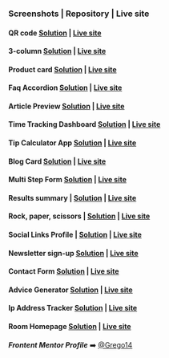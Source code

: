 ### Screenshots | Repository | Live site

#### QR code [**Solution**](https://github.com/Grego14/FrontendMentor_Challenges/tree/main/challenges/qr-code-component) | [**Live site**](https://grego14.github.io/FrontendMentor_Challenges/challenges/qr-code-component/)

#### 3-column [**Solution**](https://github.com/Grego14/FrontendMentor_Challenges/tree/main/challenges/3-column-preview-card-component) | [**Live site**](https://grego14.github.io/FrontendMentor_Challenges/challenges/3-column-preview-card-component/)

#### Product card [**Solution**](https://github.com/Grego14/FrontendMentor_Challenges/tree/main/challenges/product-preview-card-component) | [**Live site**](https://grego14.github.io/FrontendMentor_Challenges/challenges/product-preview-card-component/)

#### Faq Accordion [**Solution**](https://github.com/Grego14/FrontendMentor_Challenges/tree/main/challenges/faq-accordion-main) | [**Live site**](https://grego14.github.io/FrontendMentor_Challenges/challenges/faq-accordion-main/)

#### Article Preview [**Solution**](https://github.com/Grego14/FrontendMentor_Challenges/tree/main/challenges/javascript-fundamentals/article-preview-component-master) | [**Live site**](https://grego14.github.io/FrontendMentor_Challenges/challenges/javascript-fundamentals/article-preview-component-master/)

#### Time Tracking Dashboard [**Solution**](https://github.com/Grego14/FrontendMentor_Challenges/tree/main/challenges/javascript-fundamentals/time-tracking-dashboard-main) | [**Live site**](https://grego14.github.io/FrontendMentor_Challenges/challenges/javascript-fundamentals/time-tracking-dashboard-main/)

#### Tip Calculator App [**Solution**](https://github.com/Grego14/FrontendMentor_Challenges/tree/main/challenges/javascript-fundamentals/tip-calculator-app-main) | [**Live site**](https://grego14.github.io/FrontendMentor_Challenges/challenges/javascript-fundamentals/tip-calculator-app-main/)

#### Blog Card [**Solution**](https://github.com/Grego14/FrontendMentor_Challenges/tree/main/challenges/blog-preview-card-main) | [**Live site**](https://grego14.github.io/FrontendMentor_Challenges/challenges/blog-preview-card-main/)

#### Multi Step Form [**Solution**](https://github.com/Grego14/FrontendMentor_Challenges/tree/main/challenges/multi-step-form-main) | [**Live site**](https://grego14.github.io/FrontendMentor_Challenges/challenges/multi-step-form-main/)

#### Results summary **|** [**Solution**](https://github.com/Grego14/FrontendMentor_Challenges/tree/main/challenges/results-summary-component-main) **|** [**Live site**](https://grego14.github.io/FrontendMentor_Challenges/challenges/results-summary-component-main/)

#### Rock, paper, scissors **|** [**Solution**](https://github.com/Grego14/FrontendMentor_Challenges/tree/main/challenges/rock-paper-scissors-master) **|** [**Live site**](https://grego14.github.io/FrontendMentor_Challenges/challenges/rock-paper-scissors-master/)

#### Social Links Profile **|** [**Solution**](https://github.com/Grego14/FrontendMentor_Challenges/tree/main/challenges/social-links-profile-main) **|** [**Live site**](https://grego14.github.io/FrontendMentor_Challenges/challenges/social-links-profile-main/)

#### Newsletter sign-up [**Solution**](https://github.com/Grego14/FrontendMentor_Challenges/tree/main/challenges/javascript-fundamentals/newsletter-sign-up-with-success-message-main) | [**Live site**](https://grego14.github.io/FrontendMentor_Challenges/challenges/javascript-fundamentals/newsletter-sign-up-with-success-message-main/)

#### Contact Form [**Solution**](https://github.com/Grego14/FrontendMentor_Challenges/tree/main/challenges/contact-form-main) | [**Live site**](https://grego14.github.io/FrontendMentor_Challenges/challenges/contact-form-main/)

#### Advice Generator [**Solution**](https://github.com/Grego14/FrontendMentor_Challenges/tree/main/challenges/advice-generator-app-main) | [**Live site**](https://grego14.github.io/FrontendMentor_Challenges/challenges/advice-generator-app-main/)

#### Ip Address Tracker [**Solution**](https://github.com/Grego14/FrontendMentor_Challenges/tree/main/challenges/ip-address-tracker-master) | [**Live site**](https://grego14.github.io/FrontendMentor_Challenges/challenges/ip-address-tracker-master/)

#### Room Homepage [**Solution**](https://github.com/Grego14/FrontendMentor_Challenges/tree/main/challenges/room-homepage-master/) | [**Live site**](https://grego14.github.io/FrontendMentor_Challenges/challenges/room-homepage-master/)

***Frontent Mentor Profile*** ➡️ [@Grego14](https://www.frontendmentor.io/profile/Grego14)
